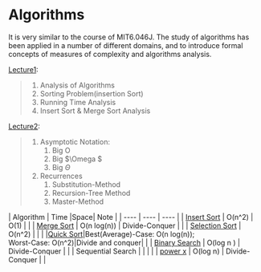 # Algorithms
It is very similar to the course of MIT6.046J. The study of algorithms has been applied in a number of different  domains, and to introduce formal concepts of measures of complexity and algorithms analysis.

[Lecture1](https://github.com/nothairyyq/Algorithms/blob/main/6.046J%20%20Lec01.pdf): 

> 1.  Analysis of Algorithms
> 2. Sorting Problem(insertion Sort)
> 3. Running Time Analysis
> 4. Insert Sort & Merge Sort Analysis

[Lecture2](https://github.com/nothairyyq/Algorithms/blob/main/6.046J%20%20Lec02.pdf): 

> 1. Asymptotic Notation:
>    1. Big O
>    2. Big $\Omega $
>    3. Big $\Theta$
> 2. Recurrences
>    1. Substitution-Method
>    2. Recursion-Tree Method
>    3. Master-Method



| Algorithm     |  Time    |Space|  Note    |
| ---- | ---- | ---- |
|  [Insert Sort](Algorithms/Sort/insertionSort.py)    | O(n^2)      |    O(1)  | |
|  [Merge Sort](Algorithms/Sort/mergeSort.py)    | O(n log(n))     |  Divide-Conquer    | |
| [Selection Sort](Algorithms/Sort/selectionSort.py)      |  O(n^2)   |      | |
|[Quick Sort](Algorithms/Sort/quickSort.py)|Best(Average)-Case: O(n log(n));<br> Worst-Case: O(n^2)|Divide and conquer| |
|  [Binary Search](https://github.com/nothairyyq/Algorithms/blob/main/binarySearch)    |  O(log n )    |   Divide-Conquer   | |
|  Sequential Search    |      |      | |
|  [power x](https://github.com/nothairyyq/Algorithms/blob/main/power.py)     | O(log n)    |  Divide-Conquer      | |
